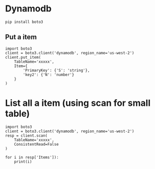 # Dynamodb

```
pip install boto3
```


## Put a item

```
import boto3
client = boto3.client('dynamodb', region_name='us-west-2')
client.put_item(
    TableName='xxxxx',
    Item={
        'PrimaryKey': {'S': 'string'},
        'key2': {'N': 'number'}
    }
)
```

# List all a item (using scan for small table)

```
import boto3
client = boto3.client('dynamodb', region_name='us-west-2')
resp = client.scan(
    TableName='xxxxx',
    ConsistentRead=False
)

for i in resp['Items']):
    print(i)
```
